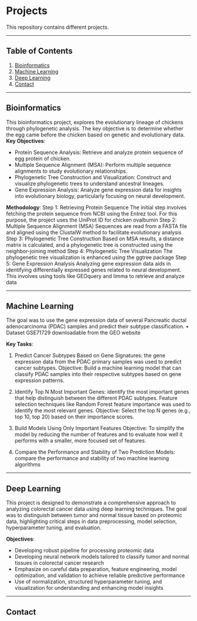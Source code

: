 # Projects

This repository contains different projects.

---

## Table of Contents

1. [Bioinformatics](#bioinformatics)  
2. [Machine Learning](#machine-learning)  
3. [Deep Learning](#deep-learning)     
4. [Contact](#contact)

---

## Bioinformatics

This bioinformatics project, explores the evolutionary lineage of chickens through phylogenetic analysis. The key objective is to determine whether the egg came before the chicken based on genetic and evolutionary data.
**Key Objectives**:
- Protein Sequence Analysis: Retrieve and analyze protein sequence of egg protein of chicken.
- Multiple Sequence Alignment (MSA): Perform multiple sequence alignments to study evolutionary relationships.
- Phylogenetic Tree Construction and Visualization: Construct and visualize phylogenetic trees to understand ancestral lineages.
- Gene Expression Analysis: Analyze gene expression data for insights into evolutionary biology, particularly focusing on neural development.

**Methodology**:
Step 1: Retrieving Protein Sequence
The initial step involves fetching the protein sequence from NCBI using the Entrez tool. For this purpose, the project uses the UniProt ID for chicken ovalbumin
Step 2: Multiple Sequence Alignment (MSA)
Sequences are read from a FASTA file and aligned using the ClustalW method to facilitate evolutionary analysis
Step 3: Phylogenetic Tree Construction
Based on MSA results, a distance matrix is calculated, and a phylogenetic tree is constructed using the neighbor-joining method
Step 4: Phylogenetic Tree Visualization
The phylogenetic tree visualization is enhanced using the ggtree package
Step 5: Gene Expression Analysis
Analyzing gene expression data aids in identifying differentially expressed genes related to neural development. This involves using tools like GEOquery and limma to retrieve and analyze data


---

## Machine Learning
The goal was to use the gene expression data of several Pancreatic ductal adenocarcinoma (PDAC) samples and predict their subtype classification.
• Dataset GSE71729 downloadable from the GEO website

**Key Tasks**:
1. Predict Cancer Subtypes Based on Gene Signatures: the gene expression data from the PDAC primary samples was used to predict cancer subtypes.
Objective: Build a machine learning model that can classify PDAC samples into their respective subtypes based on gene expression patterns.

2. Identify Top N Most Important Genes: identify the most important genes that help distinguish between the different PDAC subtypes. Feature selection techniques like Random Forest feature importance was used to identify the most relevant genes.
Objective: Select the top N genes (e.g., top 10, top 20) based on their importance scores.

3. Build Models Using Only Important Features
Objective: To simplify the model by reducing the number of features and to evaluate how well it performs with a smaller, more focused set of features.

4. Compare the Performance and Stability of Two Prediction Models: compare the performance and stability of two machine learning algorithms

---

## Deep Learning
This project is designed to demonstrate a comprehensive approach to analyzing colorectal cancer data using deep learning techniques. The goal was to distinguish between tumor and normal tissue based on proteomic data, highlighting critical steps in data preprocessing, model selection, hyperparameter tuning, and evaluation.

**Objectives**:
- Developing robust pipeline for processing proteomic data
- Developing neural network models tailored to classify tumor and normal tissues in colorectal cancer research
- Emphasize on careful data preparation, feature engineering, model optimization, and validation to achieve reliable predictive performance
- Use of normalization, structured hyperparameter tuning, and visualization for understanding and enhancing model insights

---

## Contact


